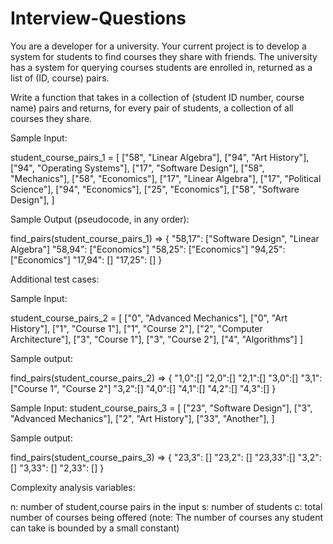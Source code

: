 # Interview-Questions

You are a developer for a university. Your current project is to develop a system for students to find courses they share with friends. The university has a system for querying courses students are enrolled in, returned as a list of (ID, course) pairs.

Write a function that takes in a collection of (student ID number, course name) pairs and returns, for every pair of students, a collection of all courses they share.


Sample Input:

student_course_pairs_1 = [
  ["58", "Linear Algebra"],
  ["94", "Art History"],
  ["94", "Operating Systems"],
  ["17", "Software Design"],
  ["58", "Mechanics"],
  ["58", "Economics"],
  ["17", "Linear Algebra"],
  ["17", "Political Science"],
  ["94", "Economics"],
  ["25", "Economics"],
  ["58", "Software Design"],
]

Sample Output (pseudocode, in any order):

find_pairs(student_course_pairs_1) =>
{
  "58,17": ["Software Design", "Linear Algebra"]
  "58,94": ["Economics"]
  "58,25": ["Economics"]
  "94,25": ["Economics"]
  "17,94": []
  "17,25": []
}



Additional test cases:

Sample Input:

student_course_pairs_2 = [
  ["0", "Advanced Mechanics"],
  ["0", "Art History"],
  ["1", "Course 1"],
  ["1", "Course 2"],
  ["2", "Computer Architecture"],
  ["3", "Course 1"],
  ["3", "Course 2"],
  ["4", "Algorithms"]
]



Sample output:

find_pairs(student_course_pairs_2) =>
{
  "1,0":[]
  "2,0":[]
  "2,1":[]
  "3,0":[]
  "3,1":["Course 1", "Course 2"]
  "3,2":[]
  "4,0":[]
  "4,1":[]
  "4,2":[]
  "4,3":[]
} 

Sample Input:
student_course_pairs_3 = [
  ["23", "Software Design"], 
  ["3", "Advanced Mechanics"], 
  ["2", "Art History"], 
  ["33", "Another"],
]


Sample output:

find_pairs(student_course_pairs_3) =>
{
  "23,3": []
  "23,2": []
  "23,33":[]
  "3,2":  []
  "3,33": []
  "2,33": []
}

Complexity analysis variables:

n: number of student,course pairs in the input
s: number of students
c: total number of courses being offered (note: The number of courses any student can take is bounded by a small constant)
